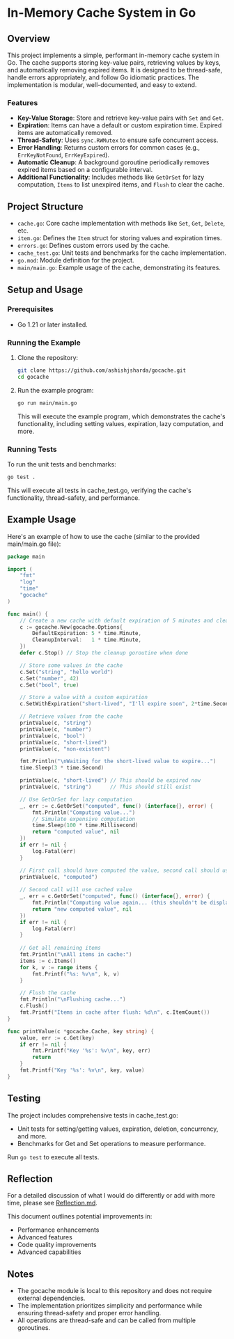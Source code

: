 # In-Memory Cache System in Go

## Overview
This project implements a simple, performant in-memory cache system in Go. The cache supports storing key-value pairs, retrieving values by keys, and automatically removing expired items. It is designed to be thread-safe, handle errors appropriately, and follow Go idiomatic practices. The implementation is modular, well-documented, and easy to extend.

### Features
- **Key-Value Storage**: Store and retrieve key-value pairs with `Set` and `Get`.
- **Expiration**: Items can have a default or custom expiration time. Expired items are automatically removed.
- **Thread-Safety**: Uses `sync.RWMutex` to ensure safe concurrent access.
- **Error Handling**: Returns custom errors for common cases (e.g., `ErrKeyNotFound`, `ErrKeyExpired`).
- **Automatic Cleanup**: A background goroutine periodically removes expired items based on a configurable interval.
- **Additional Functionality**: Includes methods like `GetOrSet` for lazy computation, `Items` to list unexpired items, and `Flush` to clear the cache.

## Project Structure
- `cache.go`: Core cache implementation with methods like `Set`, `Get`, `Delete`, etc.
- `item.go`: Defines the `Item` struct for storing values and expiration times.
- `errors.go`: Defines custom errors used by the cache.
- `cache_test.go`: Unit tests and benchmarks for the cache implementation.
- `go.mod`: Module definition for the project.
- `main/main.go`: Example usage of the cache, demonstrating its features.

## Setup and Usage

### Prerequisites
- Go 1.21 or later installed.

### Running the Example
1. Clone the repository:
   ```bash
   git clone https://github.com/ashishjsharda/gocache.git
   cd gocache
   ```

2. Run the example program:
   ```bash
   go run main/main.go
   ```
   This will execute the example program, which demonstrates the cache's functionality, including setting values, expiration, lazy computation, and more.

### Running Tests
To run the unit tests and benchmarks:
```bash
go test .
```
This will execute all tests in cache_test.go, verifying the cache's functionality, thread-safety, and performance.

## Example Usage

Here's an example of how to use the cache (similar to the provided main/main.go file):

```go
package main

import (
    "fmt"
    "log"
    "time"
    "gocache"
)

func main() {
    // Create a new cache with default expiration of 5 minutes and cleanup every minute
    c := gocache.New(gocache.Options{
        DefaultExpiration: 5 * time.Minute,
        CleanupInterval:   1 * time.Minute,
    })
    defer c.Stop() // Stop the cleanup goroutine when done

    // Store some values in the cache
    c.Set("string", "hello world")
    c.Set("number", 42)
    c.Set("bool", true)

    // Store a value with a custom expiration
    c.SetWithExpiration("short-lived", "I'll expire soon", 2*time.Second)

    // Retrieve values from the cache
    printValue(c, "string")
    printValue(c, "number")
    printValue(c, "bool")
    printValue(c, "short-lived")
    printValue(c, "non-existent")

    fmt.Println("\nWaiting for the short-lived value to expire...")
    time.Sleep(3 * time.Second)

    printValue(c, "short-lived") // This should be expired now
    printValue(c, "string")      // This should still exist

    // Use GetOrSet for lazy computation
    _, err := c.GetOrSet("computed", func() (interface{}, error) {
        fmt.Println("Computing value...")
        // Simulate expensive computation
        time.Sleep(100 * time.Millisecond)
        return "computed value", nil
    })
    if err != nil {
        log.Fatal(err)
    }

    // First call should have computed the value, second call should use the cache
    printValue(c, "computed")
    
    // Second call will use cached value
    _, err = c.GetOrSet("computed", func() (interface{}, error) {
        fmt.Println("Computing value again... (this shouldn't be displayed)")
        return "new computed value", nil
    })
    if err != nil {
        log.Fatal(err)
    }
    
    // Get all remaining items
    fmt.Println("\nAll items in cache:")
    items := c.Items()
    for k, v := range items {
        fmt.Printf("%s: %v\n", k, v)
    }

    // Flush the cache
    fmt.Println("\nFlushing cache...")
    c.Flush()
    fmt.Printf("Items in cache after flush: %d\n", c.ItemCount())
}

func printValue(c *gocache.Cache, key string) {
    value, err := c.Get(key)
    if err != nil {
        fmt.Printf("Key '%s': %v\n", key, err)
        return
    }
    fmt.Printf("Key '%s': %v\n", key, value)
}
```

## Testing

The project includes comprehensive tests in cache_test.go:
* Unit tests for setting/getting values, expiration, deletion, concurrency, and more.
* Benchmarks for Get and Set operations to measure performance.

Run `go test` to execute all tests.

## Reflection

For a detailed discussion of what I would do differently or add with more time, please see [Reflection.md](Reflection.md).

This document outlines potential improvements in:
- Performance enhancements
- Advanced features
- Code quality improvements
- Advanced capabilities

## Notes
* The gocache module is local to this repository and does not require external dependencies.
* The implementation prioritizes simplicity and performance while ensuring thread-safety and proper error handling.
* All operations are thread-safe and can be called from multiple goroutines.
